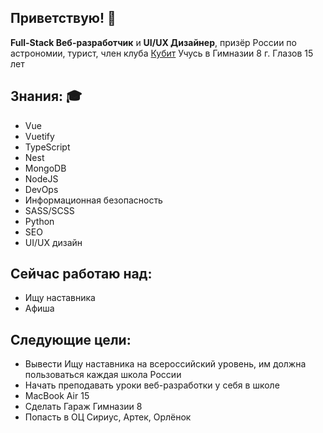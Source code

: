 ## Приветствую! :wave:
**Full-Stack Веб-разработчик** и **UI/UX Дизайнер**, призёр России по астрономии, турист, член клуба [Кубит](https://vk.com/qbitclub) 
Учусь в Гимназии 8 г. Глазов 
15 лет
## Знания: :mortar_board:
+ Vue
+ Vuetify
+ TypeScript
+ Nest
+ MongoDB
+ NodeJS
+ DevOps
+ Информационная безопасность
+ SASS/SCSS
+ Python
+ SEO
+ UI/UX дизайн

## Сейчас работаю над:
+ Ищу наставника
+ Афиша

## Следующие цели:
+ Вывести Ищу наставника на всероссийский уровень, им должна пользоваться каждая школа России
+ Начать преподавать уроки веб-разработки у себя в школе
+ MacBook Air 15
+ Сделать Гараж Гимназии 8
+ Попасть в ОЦ Сириус, Артек, Орлёнок
